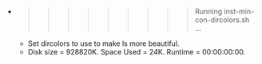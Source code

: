 * >>>>>>>>> Running inst-min-con-dircolors.sh ...
  * Set dircolors to use  to make ls more beautiful.
  * Disk size = 928820K. Space Used = 24K. Runtime = 00:00:00:00.
